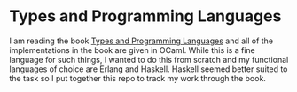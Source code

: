 # Types and Programming Languages

I am reading the book [Types and Programming Languages][tapl] and all of the implementations
in the book are given in OCaml. While this is a fine language for such things, I wanted to
do this from scratch and my functional languages of choice are Erlang and Haskell. Haskell
seemed better suited to the task so I put together this repo to track my work through
the book.



[tapl]: http://www.cis.upenn.edu/~bcpierce/tapl/
